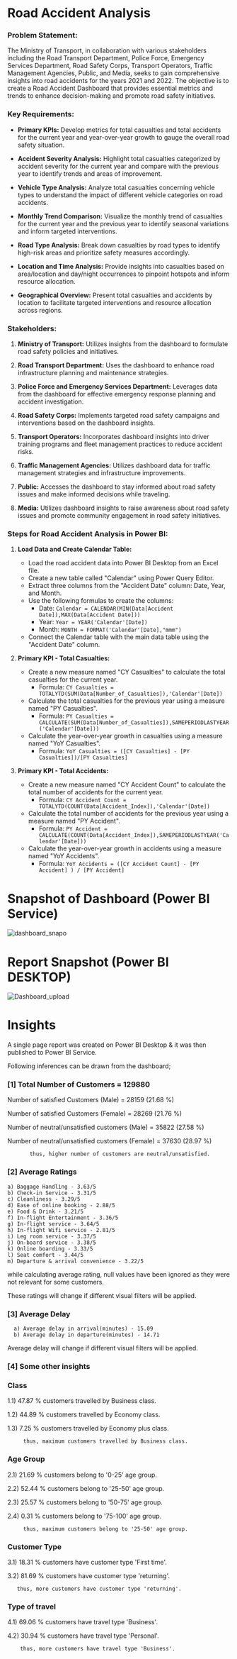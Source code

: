 # Road Accident Analysis 

<!-- ### Dashboard Link : https://app.powerbi.com/groups/me/reports/384d017e-e935-44dc-9e7d-1626c1a36de1/ReportSection -->

### Problem Statement:

The Ministry of Transport, in collaboration with various stakeholders including the Road Transport Department, Police Force, Emergency Services Department, Road Safety Corps, Transport Operators, Traffic Management Agencies, Public, and Media, seeks to gain comprehensive insights into road accidents for the years 2021 and 2022. The objective is to create a Road Accident Dashboard that provides essential metrics and trends to enhance decision-making and promote road safety initiatives.

### Key Requirements:

- **Primary KPIs:** Develop metrics for total casualties and total accidents for the current year and year-over-year growth to gauge the overall road safety situation.
  
- **Accident Severity Analysis:** Highlight total casualties categorized by accident severity for the current year and compare with the previous year to identify trends and areas of improvement.
  
- **Vehicle Type Analysis:** Analyze total casualties concerning vehicle types to understand the impact of different vehicle categories on road accidents.
  
- **Monthly Trend Comparison:** Visualize the monthly trend of casualties for the current year and the previous year to identify seasonal variations and inform targeted interventions.
  
- **Road Type Analysis:** Break down casualties by road types to identify high-risk areas and prioritize safety measures accordingly.
  
- **Location and Time Analysis:** Provide insights into casualties based on area/location and day/night occurrences to pinpoint hotspots and inform resource allocation.
  
- **Geographical Overview:** Present total casualties and accidents by location to facilitate targeted interventions and resource allocation across regions.

### Stakeholders:

1. **Ministry of Transport:** Utilizes insights from the dashboard to formulate road safety policies and initiatives.
  
2. **Road Transport Department:** Uses the dashboard to enhance road infrastructure planning and maintenance strategies.
  
3. **Police Force and Emergency Services Department:** Leverages data from the dashboard for effective emergency response planning and accident investigation.
  
4. **Road Safety Corps:** Implements targeted road safety campaigns and interventions based on the dashboard insights.
  
5. **Transport Operators:** Incorporates dashboard insights into driver training programs and fleet management practices to reduce accident risks.
  
6. **Traffic Management Agencies:** Utilizes dashboard data for traffic management strategies and infrastructure improvements.
  
7. **Public:** Accesses the dashboard to stay informed about road safety issues and make informed decisions while traveling.
  
8. **Media:** Utilizes dashboard insights to raise awareness about road safety issues and promote community engagement in road safety initiatives.


### Steps for Road Accident Analysis in Power BI:

1. **Load Data and Create Calendar Table:**
   - Load the road accident data into Power BI Desktop from an Excel file.
   - Create a new table called "Calendar" using Power Query Editor.
   - Extract three columns from the "Accident Date" column: Date, Year, and Month.
   - Use the following formulas to create the columns:
     - Date: `Calendar = CALENDAR(MIN(Data[Accident Date]),MAX(Data[Accident Date]))`
     - Year: `Year = YEAR('Calendar'[Date])`
     - Month: `MONTH = FORMAT('Calendar'[Date],"mmm")`
   - Connect the Calendar table with the main data table using the "Accident Date" column.

2. **Primary KPI - Total Casualties:**
   - Create a new measure named "CY Casualties" to calculate the total casualties for the current year.
     - Formula: `CY Casualties = TOTALYTD(SUM(Data[Number_of_Casualties]),'Calendar'[Date])`
   - Calculate the total casualties for the previous year using a measure named "PY Casualties".
     - Formula: `PY Casualties = CALCULATE(SUM(Data[Number_of_Casualties]),SAMEPERIODLASTYEAR('Calendar'[Date]))`
   - Calculate the year-over-year growth in casualties using a measure named "YoY Casualties".
     - Formula: `YoY Casualties = ([CY Casualties] - [PY Casualties])/[PY Casualties]`

3. **Primary KPI - Total Accidents:**
   - Create a new measure named "CY Accident Count" to calculate the total number of accidents for the current year.
     - Formula: `CY Accident Count = TOTALYTD(COUNT(Data[Accident_Index]),'Calendar'[Date])`
   - Calculate the total number of accidents for the previous year using a measure named "PY Accident".
     - Formula: `PY Accident = CALCULATE(COUNT(Data[Accident_Index]),SAMEPERIODLASTYEAR('Calendar'[Date]))`
   - Calculate the year-over-year growth in accidents using a measure named "YoY Accidents".
     - Formula: `YoY Accidents = ([CY Accident Count] - [PY Accident] ) / [PY Accident]`


# Snapshot of Dashboard (Power BI Service)

![dashboard_snapo](https://user-images.githubusercontent.com/102996550/174096257-11f1aae5-203d-44fc-bfca-25d37faf3237.jpg)

 
 # Report Snapshot (Power BI DESKTOP)

 
![Dashboard_upload](https://user-images.githubusercontent.com/102996550/174074051-4f08287a-0568-4fdf-8ac9-6762e0d8fa94.jpg)

# Insights

A single page report was created on Power BI Desktop & it was then published to Power BI Service.

Following inferences can be drawn from the dashboard;

### [1] Total Number of Customers = 129880

   Number of satisfied Customers (Male) = 28159 (21.68 %)

   Number of satisfied Customers (Female) = 28269 (21.76 %)

   Number of neutral/unsatisfied customers (Male) = 35822 (27.58 %)

   Number of neutral/unsatisfied customers (Female) = 37630 (28.97 %)


           thus, higher number of customers are neutral/unsatisfied.
           
### [2] Average Ratings

    a) Baggage Handling - 3.63/5
    b) Check-in Service - 3.31/5
    c) Cleanliness - 3.29/5
    d) Ease of online booking - 2.88/5
    e) Food & Drink - 3.21/5
    f) In-flight Entertainment - 3.36/5
    g) In-flight service - 3.64/5
    h) In-flight Wifi service - 2.81/5
    i) Leg room service - 3.37/5
    j) On-board service - 3.38/5
    k) Online boarding - 3.33/5
    l) Seat comfort - 3.44/5
    m) Departure & arrival convenience - 3.22/5
  
  while calculating average rating, null values have been ignored as they were not relevant for some customers. 
  
  These ratings will change if different visual filters will be applied.  
  
  ### [3] Average Delay 
  
      a) Average delay in arrival(minutes) - 15.09
      b) Average delay in departure(minutes) - 14.71
Average delay will change if different visual filters will be applied.

 ### [4] Some other insights
 
 ### Class
 
 1.1) 47.87 % customers travelled by Business class.
 
 1.2) 44.89 % customers travelled by Economy class.
 
 1.3) 7.25 % customers travelled by Economy plus class.
 
         thus, maximum customers travelled by Business class.
 
 ### Age Group
 
 2.1)  21.69 % customers belong to '0-25' age group.
 
 2.2)  52.44 % customers belong to '25-50' age group.
 
 2.3)  25.57 % customers belong to '50-75' age group.
 
 2.4)  0.31 % customers belong to '75-100' age group.
 
         thus, maximum customers belong to '25-50' age group.
         
### Customer Type

3.1) 18.31 % customers have customer type 'First time'.

3.2) 81.69 % customers have customer type 'returning'.
       
       thus, more customers have customer type 'returning'.

### Type of travel

4.1) 69.06 % customers have travel type 'Business'.

4.2) 30.94 % customers have travel type 'Personal'.

        thus, more customers have travel type 'Business'.
